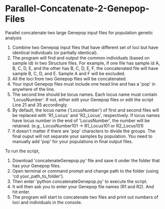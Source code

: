 # Parallel-Concatenate-2-Genepop-Files
Parallel concatenate two large Genepop input files for population genetic analysis

1. Combine two Genepop input files that have different set of loci but have identical individuals (or partially identical). 
2. The program will find and output the common individuals (based on sample id) in two Structure files. For example, if one file has sample id A, B, C, D, E, and the other has B, C, D, E, F, the concatenated file will have sample B, C, D, and E. Sample A and F will be excluded.
3. All the loci from two Genepop files will be concatenated.
4. Your input Genepop files must include one head line and has a 'pop' in anywhere of the line.
5. The second line should be locus names. Each locus name must contain 'LocusNumber'. If not, either edit your Genepop files or edit the script Line 21 and 35 accordingly. 
6. By default, the locus name ('LocusNumber') of first and second files will be replaced with 'R1_Locus' and 'R2_Locus', respectively. If locus names have locus number in the end of 'LocusNumber', the number will be retained. (e.g., LocusNumber101 -> R1_Locus101 or R2_Locus101)
7. It doesn't matter if there are 'pop' characters to divide the groups. The final ouput will not separate your samples by population. You need to manually add 'pop' for your populations in final output files.

To run the script,

1. Download 'concatenateGenepop.py' file and save it under the folder that has your Genepop files. 
2. Open terminal or command prompt and change path to the folder (using 'cd your_path_to_folder').
3. Then enter 'python concatenateGenepop.py' to execute the script.
4. It will then ask you to enter your Genepop file names (R1 and R2). And hit enter.
5. The program will start to concatenate two files and print out numbers of loci and individuals in the console.

